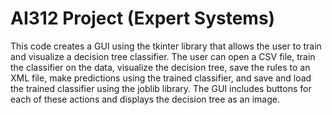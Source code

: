 # AI312 Project (Expert Systems)
This code creates a GUI using the tkinter library that allows the user to train and visualize a decision tree classifier. The user can open a CSV file, train the classifier on the data, visualize the decision tree, save the rules to an XML file, make predictions using the trained classifier, and save and load the trained classifier using the joblib library. The GUI includes buttons for each of these actions and displays the decision tree as an image.
